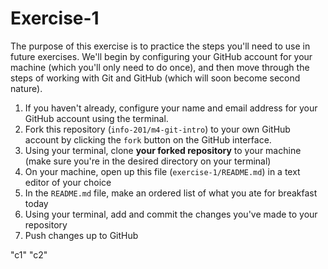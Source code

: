 # Exercise-1

The purpose of this exercise is to practice the steps you'll need to use in future exercises. We'll begin by configuring your GitHub account for your machine (which you'll only need to do once), and then move through the steps of working with Git and GitHub (which will soon become second nature).

1. If you haven't already, configure your name and email address for your GitHub account using the terminal.
2. Fork this repository (`info-201/m4-git-intro`) to your own GitHub account by clicking the `fork` button on the GitHub interface.
3. Using your terminal, clone **your forked repository** to your machine (make sure you're in the desired directory on your terminal)
4. On your machine, open up this file (`exercise-1/README.md`) in a text editor of your choice
5. In the `README.md` file, make an ordered list of what you ate for breakfast today
6. Using your terminal, add and commit the changes you've made to your repository
7. Push changes up to GitHub


"c1"
"c2"